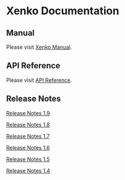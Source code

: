 # Xenko Documentation

## Manual

Please visit [Xenko Manual](manual/index.md).

## API Reference

Please visit [API Reference](api/SiliconStudio.Xenko.Engine.yml).

## Release Notes

[Release Notes 1.9](ReleaseNotes.md)

[Release Notes 1.8](ReleaseNotes-1.8.md)

[Release Notes 1.7](ReleaseNotes-1.7.md)
 
[Release Notes 1.6](ReleaseNotes-1.6.md)

[Release Notes 1.5](ReleaseNotes-1.5.md)

[Release Notes 1.4](ReleaseNotes-1.4.md)
